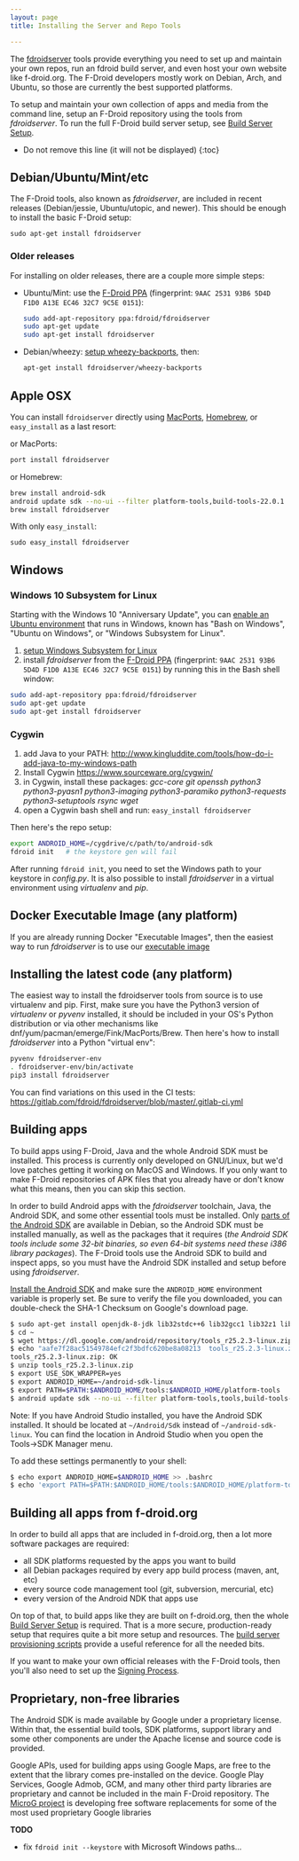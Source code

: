 ```yaml
---
layout: page
title: Installing the Server and Repo Tools

---
```


The [fdroidserver](https://gitlab.com/fdroid/fdroidserver) tools provide
everything you need to set up and maintain your own repos, run an fdroid
build server, and even host your own website like f-droid.org. The
F-Droid developers mostly work on Debian, Arch, and Ubuntu, so those are
currently the best supported platforms.

To setup and maintain your own collection of apps and media from the
command line, setup an F-Droid repository using the tools from
_fdroidserver_.  To run the full F-Droid build server setup, see
[Build Server Setup](../Build_Server_Setup).

* Do not remove this line (it will not be displayed)
{:toc}


## Debian/Ubuntu/Mint/etc

The F-Droid tools, also known as _fdroidserver_, are
included in recent releases (Debian/jessie, Ubuntu/utopic, and newer).
This should be enough to install the basic F-Droid setup:

    sudo apt-get install fdroidserver


### Older releases

For installing on older releases, there are a couple more simple steps:

-   Ubuntu/Mint: use the
    [F-Droid PPA](https://launchpad.net/~fdroid/+archive/fdroidserver/+packages)
    (fingerprint: `9AAC 2531 93B6 5D4D F1D0 A13E EC46 32C7 9C5E 0151`):

    ```bash
    sudo add-apt-repository ppa:fdroid/fdroidserver
    sudo apt-get update
    sudo apt-get install fdroidserver
    ```

-   Debian/wheezy: [setup wheezy-backports](http://backports.debian.org/Instructions/#index2h2),
    then:
    ```bash
    apt-get install fdroidserver/wheezy-backports
    ```


## Apple OSX

You can install `fdroidserver` directly using [MacPorts](https://www.macports.org/ports.php?by=name&substr=fdroidserver), [Homebrew](http://brewformulas.org/Fdroidserver), or `easy_install` as a last resort:

or MacPorts:

```bash
port install fdroidserver
```

or Homebrew:

```bash
brew install android-sdk
android update sdk --no-ui --filter platform-tools,build-tools-22.0.1
brew install fdroidserver
```

With only `easy_install`:

```
sudo easy_install fdroidserver
```


## Windows

### Windows 10 Subsystem for Linux

Starting with the Windows 10 "Anniversary Update", you can [enable an
Ubuntu environment](https://msdn.microsoft.com/en-us/commandline/wsl/install_guide)
that runs in Windows, known has "Bash on Windows", "Ubuntu on Windows",
or "Windows Subsystem for Linux".

1.  [setup Windows Subsystem for Linux](https://msdn.microsoft.com/en-us/commandline/wsl/install_guide)
2.  install *fdroidserver* from the
    [F-Droid PPA](https://launchpad.net/~fdroid/+archive/fdroidserver/+packages)
    (fingerprint: `9AAC 2531 93B6 5D4D F1D0 A13E EC46 32C7 9C5E 0151`)
    by running this in the Bash shell window:
```bash
sudo add-apt-repository ppa:fdroid/fdroidserver
sudo apt-get update
sudo apt-get install fdroidserver
```


### Cygwin

1.  add Java to your PATH:
    <http://www.kingluddite.com/tools/how-do-i-add-java-to-my-windows-path>
2.  Install Cygwin <https://www.sourceware.org/cygwin/>
3.  in Cygwin, install these packages: *gcc-core git openssh python3
    python3-pyasn1 python3-imaging python3-paramiko python3-requests
    python3-setuptools rsync wget*
4.  open a Cygwin bash shell and run: `easy_install fdroidserver`

Then here's the repo setup:

```bash
export ANDROID_HOME=/cygdrive/c/path/to/android-sdk
fdroid init   # the keystore gen will fail
```

After running `fdroid init`, you need to set the Windows path to your
keystore in _config.py_.  It is also possible to install
_fdroidserver_ in a virtual environment using _virtualenv_ and _pip_.


## Docker Executable Image (any platform)

If you are already running Docker "Executable Images", then the
easiest way to run _fdroidserver_ is to use our
[executable image](https://gitlab.com/fdroid/docker-executable-fdroidserver)


## Installing the latest code (any platform)

The easiest way to install the fdroidserver tools from source is to use
virtualenv and pip. First, make sure you have the Python3 version of
_virtualenv_ or _pyvenv_ installed, it
should be included in your OS's Python distribution or via other
mechanisms like dnf/yum/pacman/emerge/Fink/MacPorts/Brew. Then here's
how to install _fdroidserver_ into a Python "virtual
env":

```bash
pyvenv fdroidserver-env
. fdroidserver-env/bin/activate
pip3 install fdroidserver
```

You can find variations on this used in the CI tests:
https://gitlab.com/fdroid/fdroidserver/blob/master/.gitlab-ci.yml


## Building apps

To build apps using F-Droid, Java and the whole Android SDK must be
installed.  This process is currently only developed on GNU/Linux, but
we'd love patches getting it working on MacOS and Windows. If you only
want to make F-Droid repositories of APK files that you already have
or don't know what this means, then you can skip this section.

In order to build Android apps with the _fdroidserver_ toolchain,
Java, the Android SDK, and some other essential tools must be
installed.  Only
[parts of the Android SDK](https://qa.debian.org/developer.php?email=android-tools-devel%40lists.alioth.debian.org)
are available in Debian, so the Android SDK must be installed
manually, as well as the packages that it requires (_the Android SDK
tools include some 32-bit binaries, so even 64-bit systems need these
i386 library packages_). The F-Droid tools use the Android SDK to
build and inspect apps, so you must have the Android SDK installed and
setup before using _fdroidserver_.

[Install the Android SDK](https://developer.android.com/sdk/index.html#downloads)
and make sure the `ANDROID_HOME` environment variable is properly
set. Be sure to verify the file you downloaded, you can double-check
the SHA-1 Checksum on Google's download page.

```bash
$ sudo apt-get install openjdk-8-jdk lib32stdc++6 lib32gcc1 lib32z1 lib32ncurses5 ...
$ cd ~
$ wget https://dl.google.com/android/repository/tools_r25.2.3-linux.zip
$ echo "aafe7f28ac51549784efc2f3bdfc620be8a08213  tools_r25.2.3-linux.zip" | sha1sum -c
tools_r25.2.3-linux.zip: OK
$ unzip tools_r25.2.3-linux.zip
$ export USE_SDK_WRAPPER=yes
$ export ANDROID_HOME=~/android-sdk-linux
$ export PATH=$PATH:$ANDROID_HOME/tools:$ANDROID_HOME/platform-tools
$ android update sdk --no-ui --filter platform-tools,tools,build-tools-25.0.2,android-24
```

Note: If you have Android Studio installed, you have the Android SDK installed.
It should be located at `~/Android/Sdk` instead of `~/android-sdk-linux`.
You can find the location in Android Studio when you open the
Tools→SDK Manager menu.

To add these settings permanently to your shell:

```bash
$ echo export ANDROID_HOME=$ANDROID_HOME >> .bashrc
$ echo 'export PATH=$PATH:$ANDROID_HOME/tools:$ANDROID_HOME/platform-tools' >> .bashrc
```

## Building all apps from f-droid.org

In order to build all apps that are included in f-droid.org, then a
lot more software packages are required:

- all SDK platforms requested by the apps you want to build
- all Debian packages required by every app build process (maven, ant, etc)
- every source code management tool (git, subversion, mercurial, etc)
- every version of the Android NDK that apps use

On top of that, to build apps like they are built on f-droid.org, then
the whole [Build Server Setup](../Build_Server_Setup) is required.
That is a more secure, production-ready setup that requires quite a
bit more setup and resources.  The
[build server provisioning scripts](https://gitlab.com/fdroid/fdroidserver/tree/master/buildserver/)
provide a useful reference for all the needed bits.

If you want to make your own official releases with the F-Droid tools,
then you'll also need to set up the
[Signing Process](../Signing_Process).


## Proprietary, non-free libraries

The Android SDK is made available by Google under a proprietary
license. Within that, the essential build tools, SDK platforms,
support library and some other components are under the Apache license
and source code is provided.

Google APIs, used for building apps using Google Maps, are free to the
extent that the library comes pre-installed on the device.  Google
Play Services, Google Admob, GCM, and many other third party libraries
are proprietary and cannot be included in the main F-Droid repository.
The [MicroG project](https://microg.org) is developing free software
replacements for some of the most used proprietary Google libraries


__TODO__

-   fix `fdroid init --keystore` with Microsoft Windows paths...

